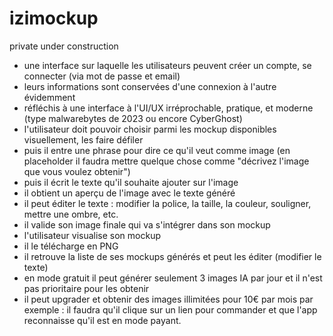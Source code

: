 # izimockup
private under construction

- une interface sur laquelle les utilisateurs peuvent créer un compte, se connecter (via mot de passe et email) 
- leurs informations sont conservées d'une connexion à l'autre évidemment
- réfléchis à une interface à l'UI/UX irréprochable, pratique, et moderne (type malwarebytes de 2023 ou encore CyberGhost) 
- l'utilisateur doit pouvoir choisir parmi les mockup disponibles visuellement, les faire défiler 
- puis il entre une phrase pour dire ce qu'il veut comme image (en placeholder il faudra mettre quelque chose comme "décrivez l'image que vous voulez obtenir")
- puis il écrit le texte qu'il souhaite ajouter sur l'image
- il obtient un aperçu de l'image avec le texte généré
- il peut éditer le texte : modifier la police, la taille, la couleur, souligner, mettre une ombre, etc.
- il valide son image finale qui va s'intégrer dans son mockup
- l'utilisateur visualise son mockup
- il le télécharge en PNG
- il retrouve la liste de ses mockups générés et peut les éditer (modifier le texte)
- en mode gratuit il peut générer seulement 3 images IA par jour et il n'est pas prioritaire pour les obtenir
- il peut upgrader et obtenir des images illimitées pour 10€ par mois par exemple : il faudra qu'il clique sur un lien pour commander et que l'app reconnaisse qu'il est en mode payant. 

